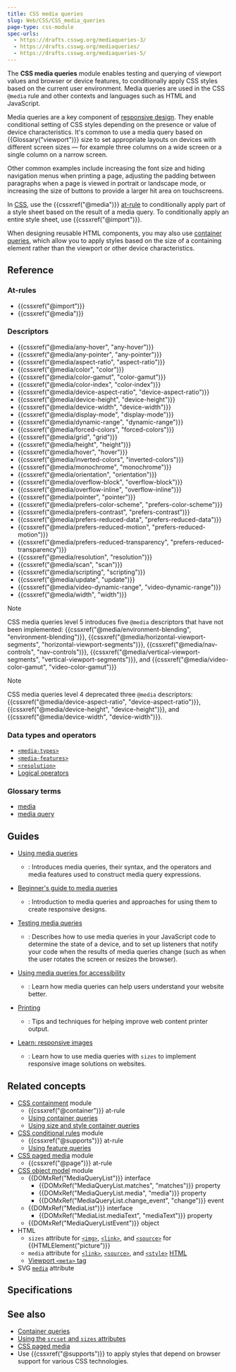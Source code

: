 ```yaml
---
title: CSS media queries
slug: Web/CSS/CSS_media_queries
page-type: css-module
spec-urls:
  - https://drafts.csswg.org/mediaqueries-3/
  - https://drafts.csswg.org/mediaqueries/
  - https://drafts.csswg.org/mediaqueries-5/
---
```




The **CSS media queries** module enables testing and querying of viewport values and browser or device features, to conditionally apply CSS styles based on the current user environment. Media queries are used in the CSS `@media` rule and other contexts and languages such as HTML and JavaScript.

Media queries are a key component of [responsive design](/Learn/CSS/CSS_layout/Responsive_Design). They enable conditional setting of CSS styles depending on the presence or value of device characteristics. It's common to use a media query based on {{Glossary("viewport")}} size to set appropriate layouts on devices with different screen sizes — for example three columns on a wide screen or a single column on a narrow screen.

Other common examples include increasing the font size and hiding navigation menus when printing a page, adjusting the padding between paragraphs when a page is viewed in portrait or landscape mode, or increasing the size of buttons to provide a larger hit area on touchscreens.

In [CSS](/Web/CSS), use the {{cssxref("@media")}} [at-rule](/Web/CSS/At-rule) to conditionally apply part of a style sheet based on the result of a media query. To conditionally apply an entire style sheet, use {{cssxref("@import")}}.

When designing reusable HTML components, you may also use [container queries](/Web/CSS/CSS_containment/Container_queries), which allow you to apply styles based on the size of a containing element rather than the viewport or other device characteristics.

## Reference

### At-rules

- {{cssxref("@import")}}
- {{cssxref("@media")}}

### Descriptors

- {{cssxref("@media/any-hover", "any-hover")}}
- {{cssxref("@media/any-pointer", "any-pointer")}}
- {{cssxref("@media/aspect-ratio", "aspect-ratio")}}
- {{cssxref("@media/color", "color")}}
- {{cssxref("@media/color-gamut", "color-gamut")}}
- {{cssxref("@media/color-index", "color-index")}}
- {{cssxref("@media/device-aspect-ratio", "device-aspect-ratio")}}
- {{cssxref("@media/device-height", "device-height")}}
- {{cssxref("@media/device-width", "device-width")}}
- {{cssxref("@media/display-mode", "display-mode")}}
- {{cssxref("@media/dynamic-range", "dynamic-range")}}
- {{cssxref("@media/forced-colors", "forced-colors")}}
- {{cssxref("@media/grid", "grid")}}
- {{cssxref("@media/height", "height")}}
- {{cssxref("@media/hover", "hover")}}
- {{cssxref("@media/inverted-colors", "inverted-colors")}}
- {{cssxref("@media/monochrome", "monochrome")}}
- {{cssxref("@media/orientation", "orientation")}}
- {{cssxref("@media/overflow-block", "overflow-block")}}
- {{cssxref("@media/overflow-inline", "overflow-inline")}}
- {{cssxref("@media/pointer", "pointer")}}
- {{cssxref("@media/prefers-color-scheme", "prefers-color-scheme")}}
- {{cssxref("@media/prefers-contrast", "prefers-contrast")}}
- {{cssxref("@media/prefers-reduced-data", "prefers-reduced-data")}}
- {{cssxref("@media/prefers-reduced-motion", "prefers-reduced-motion")}}
- {{cssxref("@media/prefers-reduced-transparency", "prefers-reduced-transparency")}}
- {{cssxref("@media/resolution", "resolution")}}
- {{cssxref("@media/scan", "scan")}}
- {{cssxref("@media/scripting", "scripting")}}
- {{cssxref("@media/update", "update")}}
- {{cssxref("@media/video-dynamic-range", "video-dynamic-range")}}
- {{cssxref("@media/width", "width")}}

> [!NOTE]
> CSS media queries level 5 introduces five `@media` descriptors that have not been implemented: {{cssxref("@media/environment-blending", "environment-blending")}}, {{cssxref("@media/horizontal-viewport-segments", "horizontal-viewport-segments")}}, {{cssxref("@media/nav-controls", "nav-controls")}}, {{cssxref("@media/vertical-viewport-segments", "vertical-viewport-segments")}}, and {{cssxref("@media/video-color-gamut", "video-color-gamut")}}

> [!NOTE]
> CSS media queries level 4 deprecated three `@media` descriptors: {{cssxref("@media/device-aspect-ratio", "device-aspect-ratio")}}, {{cssxref("@media/device-height", "device-height")}}, and {{cssxref("@media/device-width", "device-width")}}.

### Data types and operators

- [`<media-types>`](/Web/CSS/@media#media_types)
- [`<media-features>`](/Web/CSS/@media#media_features)
- [`<resolution>`](/Web/CSS/resolution)
- [Logical operators](/Web/CSS/@media#logical_operators)

### Glossary terms

- [media](/Glossary/Media/CSS)
- [media query](/Glossary/Media_query)

## Guides

- [Using media queries](/Web/CSS/CSS_media_queries/Using_media_queries)

  - : Introduces media queries, their syntax, and the operators and media features used to construct media query expressions.

- [Beginner's guide to media queries](/Learn/CSS/CSS_layout/Media_queries)

  - : Introduction to media queries and approaches for using them to create responsive designs.

- [Testing media queries](/Web/CSS/CSS_media_queries/Testing_media_queries)

  - : Describes how to use media queries in your JavaScript code to determine the state of a device, and to set up listeners that notify your code when the results of media queries change (such as when the user rotates the screen or resizes the browser).

- [Using media queries for accessibility](/Web/CSS/CSS_media_queries/Using_media_queries_for_accessibility)

  - : Learn how media queries can help users understand your website better.

- [Printing](/Web/CSS/CSS_media_queries/Printing)

  - : Tips and techniques for helping improve web content printer output.

- [Learn: responsive images](/Learn/HTML/Multimedia_and_embedding/Responsive_images)

  - : Learn how to use media queries with `sizes` to implement responsive image solutions on websites.

## Related concepts

- [CSS containment](/Web/CSS/CSS_containment) module
  - {{cssxref("@container")}} at-rule
  - [Using container queries](/Web/CSS/CSS_containment/Container_queries)
  - [Using size and style container queries](/Web/CSS/CSS_containment/Container_size_and_style_queries)
- [CSS conditional rules](/Web/CSS/CSS_conditional_rules) module
  - {{cssxref("@supports")}} at-rule
  - [Using feature queries](/Web/CSS/CSS_conditional_rules/Using_feature_queries)
- [CSS paged media](/Web/CSS/CSS_paged_media) module
  - {{cssxref("@page")}} at-rule
- [CSS object model](/Web/API/CSS_Object_Model) module
  - {{DOMxRef("MediaQueryList")}} interface
    - {{DOMxRef("MediaQueryList.matches", "matches")}} property
    - {{DOMxRef("MediaQueryList.media", "media")}} property
    - {{DOMxRef("MediaQueryList.change_event", "change")}} event
  - {{DOMxRef("MediaList")}} interface
    - {{DOMxRef("MediaList.mediaText", "mediaText")}} property
  - {{DOMxRef("MediaQueryListEvent")}} object
- HTML
  - `sizes` attribute for [`<img>`](/Web/HTML/Element/img#sizes), [`<link>`](/Web/HTML/Element/link#sizes), and [`<source>`](/Web/HTML/Element/source#sizes) for {{HTMLElement("picture")}}
  - `media` attribute for [`<link>`](/Web/HTML/Element/link#media), [`<source>`](/Web/HTML/Element/source#media), and [`<style>`](/Web/HTML/Element/style#media) [HTML](/Web/HTML)
  - [Viewport `<meta>` tag](/Web/HTML/Viewport_meta_tag)
- SVG [`media`](/Web/SVG/Attribute/media) attribute

## Specifications



## See also

- [Container queries](/Web/CSS/CSS_containment/Container_queries)
- [Using the `srcset` and `sizes` attributes](/Web/HTML/Element/img#using_the_srcset_and_sizes_attributes)
- [CSS paged media](/Web/CSS/CSS_paged_media)
- Use {{cssxref("@supports")}} to apply styles that depend on browser support for various CSS technologies.
